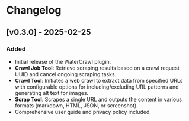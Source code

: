 # Changelog

## [v0.3.0] - 2025-02-25
### Added
- Initial release of the WaterCrawl plugin.
- **Crawl Job Tool**: Retrieve scraping results based on a crawl request UUID and cancel ongoing scraping tasks.
- **Crawl Tool**: Initiates a web crawl to extract data from specified URLs with configurable options for including/excluding URL patterns and generating alt text for images.
- **Scrap Tool**: Scrapes a single URL and outputs the content in various formats (markdown, HTML, JSON, or screenshot).
- Comprehensive user guide and privacy policy included.
